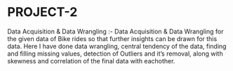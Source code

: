 # PROJECT-2
Data Acquisition & Data Wrangling :- Data Acquisition & Data Wrangling for the given data of Bike rides so that further insights can be drawn for this data.
Here I have done data wrangling, central tendency of the data, finding and filling missing values, detection of Outliers and it’s removal, along with skewness and correlation of the final data with eachother.

